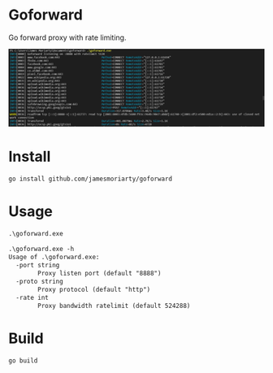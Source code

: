 # Goforward

Go forward proxy with rate limiting.

![Screenshot][1]

# Install

```
go install github.com/jamesmoriarty/goforward
```

# Usage

```
.\goforward.exe
```

```
.\goforward.exe -h
Usage of .\goforward.exe:
  -port string
        Proxy listen port (default "8888")
  -proto string
        Proxy protocol (default "http")
  -rate int
        Proxy bandwidth ratelimit (default 524288)
```

# Build 

```
go build
```

[1]: docs/screenshot.PNG